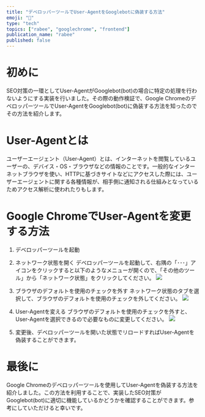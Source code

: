 ```yaml
---
title: "デベロッパーツールでUser-AgentをGooglebotに偽装する方法"
emoji: "🤳"
type: "tech"
topics: ["rabee", "googlechrome", "frontend"]
publication_name: "rabee"
published: false
---
```


# 初めに
SEO対策の一環としてUser-AgentがGooglebot(bot)の場合に特定の処理を行わないようにする実装を行いました。その際の動作検証で、Google ChromeのデベロッパーツールでUser-AgentをGooglebot(bot)に偽装する方法を知ったのでその方法を紹介します。
# User-Agentとは
ユーザーエージェント（User-Agent）とは、インターネットを閲覧しているユーザーの、デバイス・OS・ブラウザなどの情報のことです。一般的なインターネットブラウザを使い、HTTPに基づきサイトなどにアクセスした際には、ユーザーエージェントに関する各種情報が、相手側に通知される仕組みとなっているためアクセス解析に使われたりもします。
# Google ChromeでUser-Agentを変更する方法

1. デベロッパーツールを起動

2. ネットワーク状態を開く
デベロッパーツールを起動して、右隅の「･･･」アイコンをクリックすると以下のようなメニューが開くので、「その他のツール」から「ネットワーク状態」をクリックしてください。
![](https://storage.googleapis.com/zenn-user-upload/217946591a9d-20230428.png)
3. ブラウザのデフォルトを使用のチェックを外す
ネットワーク状態のタブを選択して、ブラウザのデフォルトを使用のチェックを外してください。
![](https://storage.googleapis.com/zenn-user-upload/b09373fcfedf-20230428.png)
4. User-Agentを変える
ブラウザのデフォルトを使用のチェックを外すと、User-Agentを選択できるので必要なものに変更してください。
![](https://storage.googleapis.com/zenn-user-upload/53bd77ed3e44-20230421.png)
5. 変更後、デベロッパーツールを開いた状態でリロードすればUser-Agentを偽装することができます。

# 最後に
Google Chromeのデベロッパーツールを使用してUser-Agentを偽装する方法を紹介しました。この方法を利用することで、実装したSEO対策がGooglebot(bot)に適切に機能しているかどうかを確認することができます。参考にしていただけると幸いです。